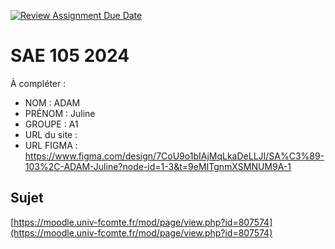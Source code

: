 [![Review Assignment Due Date](https://classroom.github.com/assets/deadline-readme-button-22041afd0340ce965d47ae6ef1cefeee28c7c493a6346c4f15d667ab976d596c.svg)](https://classroom.github.com/a/DNce7fkr)
# SAE 105 2024

À compléter :

- NOM : ADAM
- PRÉNOM : Juline
- GROUPE : A1
- URL du site :
- URL FIGMA : https://www.figma.com/design/7CoU9o1bIAjMqLkaDeLLJI/SA%C3%89-103%2C-ADAM-Juline?node-id=1-3&t=9eMITgnmXSMNUM9A-1


## Sujet

[https://moodle.univ-fcomte.fr/mod/page/view.php?id=807574](https://moodle.univ-fcomte.fr/mod/page/view.php?id=807574)
